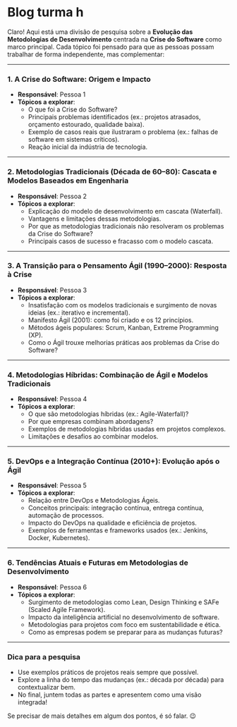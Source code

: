 # Blog turma h

Claro! Aqui está uma divisão de pesquisa sobre a **Evolução das Metodologias de Desenvolvimento** centrada na **Crise do Software** como marco principal. Cada tópico foi pensado para que as pessoas possam trabalhar de forma independente, mas complementar:

---

### 1. **A Crise do Software: Origem e Impacto**
   - **Responsável**: Pessoa 1  
   - **Tópicos a explorar**:  
     - O que foi a Crise do Software?  
     - Principais problemas identificados (ex.: projetos atrasados, orçamento estourado, qualidade baixa).  
     - Exemplo de casos reais que ilustraram o problema (ex.: falhas de software em sistemas críticos).  
     - Reação inicial da indústria de tecnologia.  

---

### 2. **Metodologias Tradicionais (Década de 60–80): Cascata e Modelos Baseados em Engenharia**
   - **Responsável**: Pessoa 2  
   - **Tópicos a explorar**:  
     - Explicação do modelo de desenvolvimento em cascata (Waterfall).  
     - Vantagens e limitações dessas metodologias.  
     - Por que as metodologias tradicionais não resolveram os problemas da Crise do Software?  
     - Principais casos de sucesso e fracasso com o modelo cascata.  

---

### 3. **A Transição para o Pensamento Ágil (1990–2000): Resposta à Crise**
   - **Responsável**: Pessoa 3  
   - **Tópicos a explorar**:  
     - Insatisfação com os modelos tradicionais e surgimento de novas ideias (ex.: iterativo e incremental).  
     - Manifesto Ágil (2001): como foi criado e os 12 princípios.  
     - Métodos ágeis populares: Scrum, Kanban, Extreme Programming (XP).  
     - Como o Ágil trouxe melhorias práticas aos problemas da Crise do Software?  

---

### 4. **Metodologias Híbridas: Combinação de Ágil e Modelos Tradicionais**
   - **Responsável**: Pessoa 4  
   - **Tópicos a explorar**:  
     - O que são metodologias híbridas (ex.: Agile-Waterfall)?  
     - Por que empresas combinam abordagens?  
     - Exemplos de metodologias híbridas usadas em projetos complexos.  
     - Limitações e desafios ao combinar modelos.  

---

### 5. **DevOps e a Integração Contínua (2010+): Evolução após o Ágil**
   - **Responsável**: Pessoa 5  
   - **Tópicos a explorar**:  
     - Relação entre DevOps e Metodologias Ágeis.  
     - Conceitos principais: integração contínua, entrega contínua, automação de processos.  
     - Impacto do DevOps na qualidade e eficiência de projetos.  
     - Exemplos de ferramentas e frameworks usados (ex.: Jenkins, Docker, Kubernetes).  

---

### 6. **Tendências Atuais e Futuras em Metodologias de Desenvolvimento**
   - **Responsável**: Pessoa 6  
   - **Tópicos a explorar**:  
     - Surgimento de metodologias como Lean, Design Thinking e SAFe (Scaled Agile Framework).  
     - Impacto da inteligência artificial no desenvolvimento de software.  
     - Metodologias para projetos com foco em sustentabilidade e ética.  
     - Como as empresas podem se preparar para as mudanças futuras?  

---

### **Dica para a pesquisa**
- Use exemplos práticos de projetos reais sempre que possível.  
- Explore a linha do tempo das mudanças (ex.: década por década) para contextualizar bem.  
- No final, juntem todas as partes e apresentem como uma visão integrada!  

Se precisar de mais detalhes em algum dos pontos, é só falar. 😉